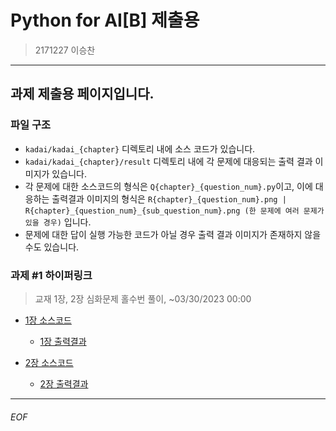 # Python for AI[B] 제출용

> 2171227 이승찬

<hr>

## 과제 제출용 페이지입니다.

### 파일 구조

+ `kadai/kadai_{chapter}` 디렉토리 내에 소스 코드가 있습니다.
+ `kadai/kadai_{chapter}/result` 디렉토리 내에 각 문제에 대응되는 출력 결과 이미지가 있습니다.
+ 각 문제에 대한 소스코드의 형식은 `Q{chapter}_{question_num}.py`이고, 이에 대응하는 출력결과 이미지의 형식은
  `R{chapter}_{question_num}.png | R{chapter}_{question_num}_{sub_question_num}.png (한 문제에 여러 문제가 있을 경우)` 입니다.
+ 문제에 대한 답이 실행 가능한 코드가 아닐 경우 출력 결과 이미지가 존재하지 않을 수도 있습니다.

### 과제 #1 하이퍼링크

> 교재 1장, 2장 심화문제 홀수번 풀이, ~03/30/2023 00:00

+ [1장 소스코드](./kadai/kadai_1/)
    + [1장 출력결과](./kadai/kadai_1/result)

+ [2장 소스코드](./kadai/kadai_2/)
    + [2장 출력결과](./kadai/kadai_2/result)

<hr>

###### EOF